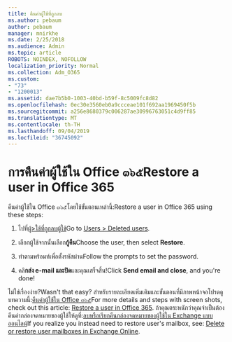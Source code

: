 ```yaml
---
title: คืนค่าผู้ใช้ที่ถูกลบ
ms.author: pebaum
author: pebaum
manager: mnirkhe
ms.date: 2/25/2018
ms.audience: Admin
ms.topic: article
ROBOTS: NOINDEX, NOFOLLOW
localization_priority: Normal
ms.collection: Adm_O365
ms.custom:
- "73"
- "1200013"
ms.assetid: dae7b5b0-1003-40bd-b59f-8c5009fc8d82
ms.openlocfilehash: 0ec30e3560eb0a9ccceae101f692aa1969450f5b
ms.sourcegitcommit: a256e8680379c006287ae30996763051c4d9ff85
ms.translationtype: MT
ms.contentlocale: th-TH
ms.lasthandoff: 09/04/2019
ms.locfileid: "36745092"
---
```

# <a name="restore-a-user-in-office-365"></a><span data-ttu-id="8f116-102">การคืนค่าผู้ใช้ใน Office ๓๖๕</span><span class="sxs-lookup"><span data-stu-id="8f116-102">Restore a user in Office 365</span></span>

<span data-ttu-id="8f116-103">คืนค่าผู้ใช้ใน Office ๓๖๕โดยใช้ขั้นตอนเหล่านี้:</span><span class="sxs-lookup"><span data-stu-id="8f116-103">Restore a user in Office 365 using these steps:</span></span>
  
1. <span data-ttu-id="8f116-104">ไปที่[ผู้\>ใช้ที่ถูกลบผู้ใช้](https://admin.microsoft.com/adminportal/home#/deletedusers)</span><span class="sxs-lookup"><span data-stu-id="8f116-104">Go to [Users \> Deleted users](https://admin.microsoft.com/adminportal/home#/deletedusers).</span></span>

2. <span data-ttu-id="8f116-105">เลือกผู้ใช้จากนั้นเลือก**กู้คืน**</span><span class="sxs-lookup"><span data-stu-id="8f116-105">Choose the user, then select **Restore**.</span></span>

3. <span data-ttu-id="8f116-106">ทำตามพร้อมท์เพื่อตั้งรหัสผ่าน</span><span class="sxs-lookup"><span data-stu-id="8f116-106">Follow the prompts to set the password.</span></span>

4. <span data-ttu-id="8f116-107">คลิ**กส่ง e-mail และปิด**และคุณเสร็จสิ้น!</span><span class="sxs-lookup"><span data-stu-id="8f116-107">Click **Send email and close**, and you're done!</span></span>

<span data-ttu-id="8f116-108">ไม่ใช่เรื่องง่าย?</span><span class="sxs-lookup"><span data-stu-id="8f116-108">Wasn't that easy?</span></span> <span data-ttu-id="8f116-109">สำหรับรายละเอียดเพิ่มเติมและขั้นตอนที่มีภาพหน้าจอโปรดดูบทความนี้:[คืนค่าผู้ใช้ใน Office ๓๖๕](https://docs.microsoft.com/office365/admin/add-users/restore-user)</span><span class="sxs-lookup"><span data-stu-id="8f116-109">For more details and steps with screen shots, check out this article: [Restore a user in Office 365](https://docs.microsoft.com/office365/admin/add-users/restore-user).</span></span> <span data-ttu-id="8f116-110">ถ้าคุณตระหนักว่าคุณจำเป็นต้องคืนค่ากล่องจดหมายของผู้ใช้ให้ดูที่:[ลบหรือเรียกคืนกล่องจดหมายของผู้ใช้ใน Exchange แบบออนไลน์](https://docs.microsoft.com/exchange/recipients-in-exchange-online/delete-or-restore-mailboxes)</span><span class="sxs-lookup"><span data-stu-id="8f116-110">If you realize you instead need to restore user's mailbox, see: [Delete or restore user mailboxes in Exchange Online](https://docs.microsoft.com/exchange/recipients-in-exchange-online/delete-or-restore-mailboxes).</span></span>